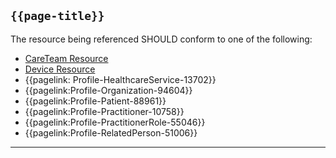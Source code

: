 ## <code>{{page-title}}</code>

The resource being referenced SHOULD conform to one of the following:
- <a href="https://hl7.org/fhir/R4/CareTeam.html">CareTeam Resource</a>
- <a href="https://hl7.org/fhir/R4/Device.html">Device Resource</a>
- {{pagelink: Profile-HealthcareService-13702}}
- {{pagelink:Profile-Organization-94604}}
- {{pagelink:Profile-Patient-88961}}
- {{pagelink:Profile-Practitioner-10758}}
- {{pagelink:Profile-PractitionerRole-55046}}
- {{pagelink:Profile-RelatedPerson-51006}}

---
